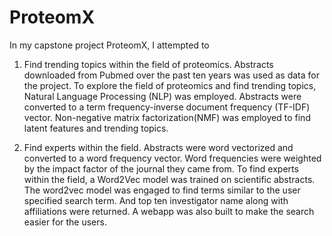# ProteomX

In my capstone project ProteomX, I attempted to 

  1) Find trending topics within the field of proteomics. Abstracts downloaded from Pubmed over the past ten years was used as data for the project. To explore the field of proteomics and find trending topics, Natural Language Processing (NLP) was employed. Abstracts were converted to a term frequency-inverse document frequency (TF-IDF) vector. Non-negative matrix factorization(NMF) was employed to find latent features and trending topics.
  
  2) Find experts within the field. Abstracts were word vectorized and converted to a word frequency vector. Word frequencies were weighted by the impact factor of the journal they came from. To find experts within the field, a Word2Vec model was trained on scientific abstracts. The word2vec model was engaged to find terms similar to the user specified search term. And top ten investigator name along with affiliations were returned. A webapp was also built to make the search easier for the users.

